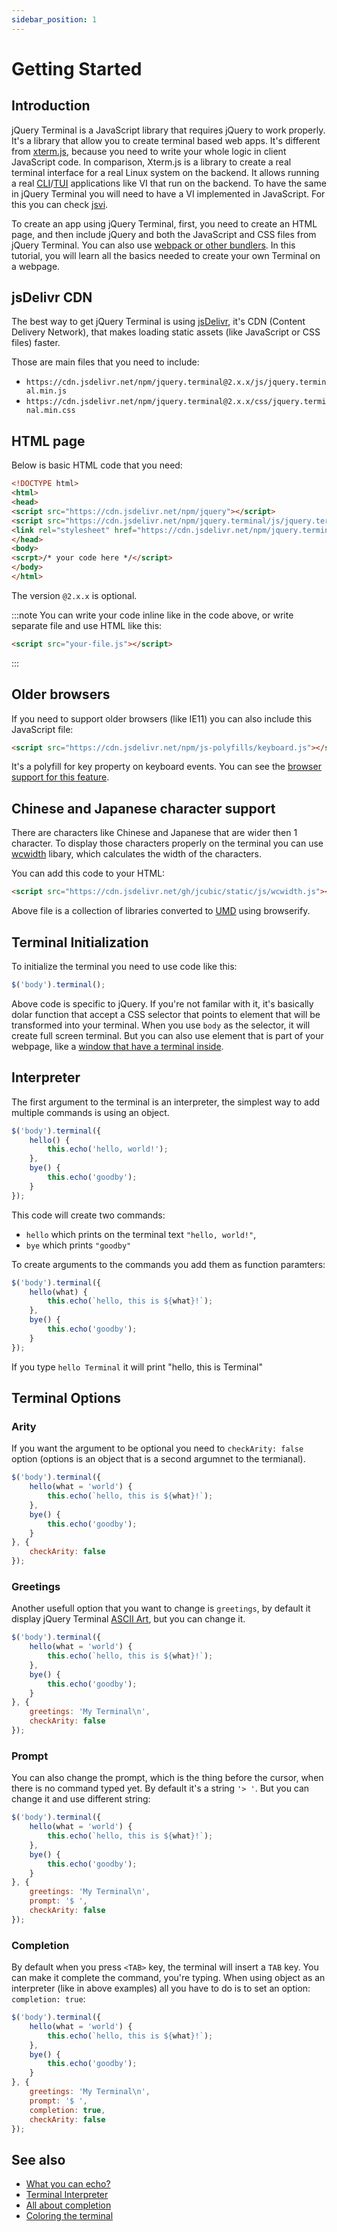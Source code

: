 ```yaml
---
sidebar_position: 1
---
```


# Getting Started

## Introduction

jQuery Terminal is a JavaScript library that requires jQuery to work properly. It's a library that
allow you to create terminal based web apps. It's different from
[xterm.js](https://github.com/xtermjs/xterm.js/), because you need to write your whole logic in
client JavaScript code. In comparison, Xterm.js is a library to create a real terminal interface for
a real Linux system on the backend. It allows running a real
[CLI](https://en.wikipedia.org/wiki/Command-line_interface)/[TUI](https://en.wikipedia.org/wiki/Text-based_user_interface)
applications like VI that run on the backend.  To have the same in jQuery Terminal you will need to
have a VI implemented in JavaScript. For this you can check [jsvi](https://github.com/jcubic/jsvi).


To create an app using jQuery Terminal, first, you need to create an HTML page, and then include
jQuery and both the JavaScript and CSS files from jQuery Terminal. You can also use [webpack or other
bundlers](#???). In this tutorial, you will learn all the basics needed to create your own
Terminal on a webpage.

## jsDelivr CDN

The best way to get jQuery Terminal is using [jsDelivr](https://www.jsdelivr.com/), it's CDN (Content Delivery Network),
that makes loading static assets (like JavaScript or CSS files) faster.

Those are main files that you need to include:

* `https://cdn.jsdelivr.net/npm/jquery.terminal@2.x.x/js/jquery.terminal.min.js`
* `https://cdn.jsdelivr.net/npm/jquery.terminal@2.x.x/css/jquery.terminal.min.css`

## HTML page

Below is basic HTML code that you need:

```html
<!DOCTYPE html>
<html>
<head>
<script src="https://cdn.jsdelivr.net/npm/jquery"></script>
<script src="https://cdn.jsdelivr.net/npm/jquery.terminal/js/jquery.terminal.min.js"></script>
<link rel="stylesheet" href="https://cdn.jsdelivr.net/npm/jquery.terminal/css/jquery.terminal.min.css" />
</head>
<body>
<scrpt>/* your code here */</script>
</body>
</html>
```

The version `@2.x.x` is optional.

:::note
You can write your code inline like in the code above, or write separate file and use HTML like this:
```html
<script src="your-file.js"></script>
```
:::

## Older browsers

If you need to support older browsers (like IE11) you can also include this JavaScript file:

```html
<script src="https://cdn.jsdelivr.net/npm/js-polyfills/keyboard.js"></script>
```

It's a polyfill for key property on keyboard events. You can see the
[browser support for this feature](https://caniuse.com/keyboardevent-key).

## Chinese and Japanese character support

There are characters like Chinese and Japanese that are wider then 1 character. To display those
characters properly on the terminal you can use [wcwidth](https://github.com/timoxley/wcwidth) libary,
which calculates the width of the characters.

You can add this code to your HTML:

```html
<script src="https://cdn.jsdelivr.net/gh/jcubic/static/js/wcwidth.js"></script>
```

Above file is a collection of libraries converted to [UMD](https://github.com/umdjs/umd) using
browserify.


## Terminal Initialization

To initialize the terminal you need to use code like this:

```javascript
$('body').terminal();
```

Above code is specific to jQuery. If you're not familar with it, it's basically dolar function that accept a CSS selector
that points to element that will be transformed into your terminal. When you use `body` as the selector, it will create
full screen terminal. But you can also use element that is part of your webpage, like a
[window that have a terminal inside](#???).

## Interpreter

The first argument to the terminal is an interpreter, the simplest way to add multiple commands is using an object.

```javascript
$('body').terminal({
    hello() {
        this.echo('hello, world!');
    },
    bye() {
        this.echo('goodby');
    }
});
```

This code will create two commands:
* `hello` which prints on the terminal text `"hello, world!"`,
* `bye` which prints `"goodby"`

To create arguments to the commands you add them as function paramters:

```javascript
$('body').terminal({
    hello(what) {
        this.echo(`hello, this is ${what}!`);
    },
    bye() {
        this.echo('goodby');
    }
});
```

If you type `hello Terminal` it will print "hello, this is Terminal"

## Terminal Options

### Arity

If you want the argument to be optional you need to `checkArity: false` option (options is
an object that is a second argumnet to the termianal).

```javascript
$('body').terminal({
    hello(what = 'world') {
        this.echo(`hello, this is ${what}!`);
    },
    bye() {
        this.echo('goodby');
    }
}, {
    checkArity: false
});
```

### Greetings

Another usefull option that you want to change is `greetings`, by default it display jQuery Terminal
[ASCII Art](https://en.wikipedia.org/wiki/ASCII_art), but you can change it.

```javascript
$('body').terminal({
    hello(what = 'world') {
        this.echo(`hello, this is ${what}!`);
    },
    bye() {
        this.echo('goodby');
    }
}, {
    greetings: 'My Terminal\n',
    checkArity: false
});
```

### Prompt

You can also change the prompt, which is the thing before the cursor, when there is no command typed yet.
By default it's a string `'> '`. But you can change it and use different string:

```javascript
$('body').terminal({
    hello(what = 'world') {
        this.echo(`hello, this is ${what}!`);
    },
    bye() {
        this.echo('goodby');
    }
}, {
    greetings: 'My Terminal\n',
    prompt: '$ ',
    checkArity: false
});
```

### Completion

By default when you press `<TAB>` key, the terminal will insert a `TAB` key. You can make it complete the command,
you're typing. When using object as an interpreter (like in above examples) all you have to do is to set an option:
`completion: true`:

```javascript
$('body').terminal({
    hello(what = 'world') {
        this.echo(`hello, this is ${what}!`);
    },
    bye() {
        this.echo('goodby');
    }
}, {
    greetings: 'My Terminal\n',
    prompt: '$ ',
    completion: true,
    checkArity: false
});
```

## See also

* [What you can echo?](#???)
* [Terminal Interpreter](#???)
* [All about completion](#???)
* [Coloring the terminal](#???)
